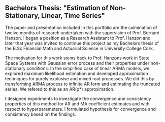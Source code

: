 ## Bachelors Thesis: "Estimation of Non-Stationary, Linear, Time Series"

The paper and presentation included in this portfolio are the culmination of twelve months of research undertaken with the supervision of Prof. Bernard Hanzon. I began a position as a Research Assistant to Prof. Hanzon and later that year was invited to continue this project as my Bachelors thesis of the B.Sc Financial Math and Actuarial Science in University College Cork. 

The motivation for this work stems back to Prof. Hanzons work in State Space Systems with Gaussian error process and their properties under non-stationary conditions. In the simplified case of linear ARMA models, we explored maximum likelihood estimation and developed approximation techniques for purely explosive and mixed root processes. We did this by transforming ARMA process to infinite AR form and estimating the truncated series. We refered to this as an AR(p*) approximation. 

I designed experiments to investigate the convergence and consistency properties of this method for AR and MA coefficient estimates and with respect to hyperparameters. I formulated hypothesis for convergence and consistency based on the findings. 
